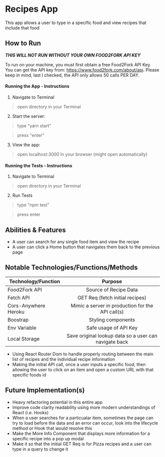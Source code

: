 # Recipes App

This app allows a user to type in a specific food and view recipes that include that food


## How to Run

***THIS WILL NOT RUN WITHOUT YOUR OWN FOOD2FORK API KEY***

To run on your machine, you must first obtain a free Food2Fork API Key. You can get the API key from: https://www.food2fork.com/about/api. Please keep in mind, last I checked, the API only allows 50 calls PER DAY. 

#### Running the App - Instructions

1. Navigate to Terminal

> open directory in your Terminal

2. Start the server:

> type "yarn start"

> press "enter"

3. View the app:

> open localhost:3000 in your browser (might open automatically)


#### Running the Tests - Instructions

1. Navigate to Terminal

> open directory in your Terminal

2. Run Tests

> type "npm test"

> press enter


## Abilities & Features

* A user can search for any single food item and view the recipe
* A user can click a Home button that navigates them back to the previous page 


## Notable Technologies/Functions/Methods

| Technology/Function  | Purpose                                               |
| -------------------- |:-----------------------------------------------------:|
| Food2Fork API        | Source of Recipe Data                                 |
| Fetch API            | GET Req (fetch initial recipes)                       |
| Cors-Anywhere Heroku | Mimic a server in production for the API call(s)      |
| Boostrap             | Styling components                                    |
| Env Variable         | Safe usage of API Key                                 |
| Local Storage        | Save original lookup data so a user can navigate back |

* Using React Router Dom to handle properly routing between the main list of recipes and the individual recipe information
* Making the initial API call, once a user inputs a specific food, then allowing the user to click on an item and open a custom URL with that specific foods id


## Future Implementation(s)

* Heavy refactoring potential in this entire app
* Improve code clarity readability using more modern understandings of React (i.e. Hooks)
* When a user searches for a particualar item, sometimes the page can try to load before the data and an error can occur, look into the lifecycle method or Hook that would resolve this
* Make the More Info Component that displays more information for a specific recipe into a pop up modal
* Make it so that the initial GET Req is for Pizza recipes and a user can type in a query to change it
